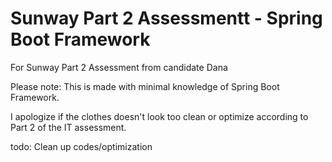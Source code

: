 # Sunway Part 2 Assessmentt - Spring Boot Framework 
For Sunway Part 2 Assessment from candidate Dana

Please note:
This is made with minimal knowledge of Spring Boot Framework. 

I apologize if the clothes doesn't look too clean or optimize according to Part 2 of the IT assessment. 

todo:
Clean up codes/optimization
